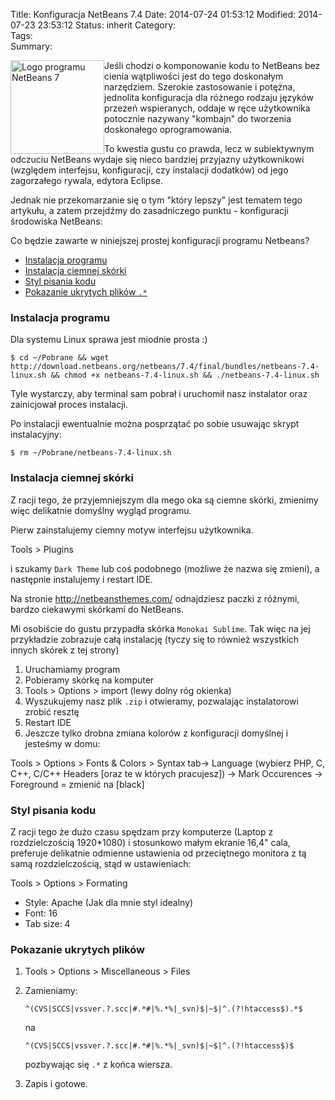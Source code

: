Title:      Konfiguracja NetBeans 7.4
Date:       2014-07-24 01:53:12
Modified:   2014-07-23 23:53:12
Status:     inherit
Category:   
Tags:       
Summary:  


<div style="float: left;">
  <a href="http://blog.egel.pl/konfiguracja-netbeans-7-4/netbeans74-logo/" rel="attachment wp-att-1278"><img src="http://blog.egel.pl/media/netbeans74-logo-150x150.png" alt="Logo programu NetBeans 7" width="150" height="150" class="alignright size-thumbnail wp-image-1278" /></a>
</div>

Jeśli chodzi o komponowanie kodu to NetBeans bez cienia wątpliwości jest do tego doskonałym narzędziem. Szerokie zastosowanie i potężna, jednolita konfiguracja dla różnego rodzaju języków przezeń wspieranych, oddaje w ręce użytkownika potocznie nazywany "kombajn" do tworzenia doskonałego oprogramowania.

To kwestia gustu co prawda, lecz w subiektywnym odczuciu NetBeans wydaje się nieco bardziej przyjazny użytkownikowi (względem interfejsu, konfiguracji, czy instalacji dodatków) od jego zagorzałego rywala, edytora Eclipse.

Jednak nie przekomarzanie się o tym "który lepszy" jest tematem tego artykułu, a zatem przejdźmy do zasadniczego punktu - konfiguracji środowiska NetBeans:

<!--more-->

Co będzie zawarte w niniejszej prostej konfiguracji programu Netbeans?

*   [Instalacja programu][1]
*   [Instalacja ciemnej skórki][2]
*   [Styl pisania kodu][3]
*   [Pokazanie ukrytych plików `.*`][4]

### <a name="instalacja-programu"></a>Instalacja programu

Dla systemu Linux sprawa jest miodnie prosta :)

    $ cd ~/Pobrane && wget http://download.netbeans.org/netbeans/7.4/final/bundles/netbeans-7.4-linux.sh && chmod +x netbeans-7.4-linux.sh && ./netbeans-7.4-linux.sh
    

Tyle wystarczy, aby terminal sam pobrał i uruchomił nasz instalator oraz zainicjował proces instalacji.

Po instalacji ewentualnie można posprzątać po sobie usuwając skrypt instalacyjny:

    $ rm ~/Pobrane/netbeans-7.4-linux.sh
    

### <a name="instalacja-ciemnej-skorki"></a>Instalacja ciemnej skórki

Z racji tego, że przyjemniejszym dla mego oka są ciemne skórki, zmienimy więc delikatnie domyślny wygląd programu.

Pierw zainstalujemy ciemny motyw interfejsu użytkownika.

Tools > Plugins

i szukamy `Dark Theme` lub coś podobnego (możliwe że nazwa się zmieni), a następnie instalujemy i restart IDE.

Na stronie <http://netbeansthemes.com/> odnajdziesz paczki z różnymi, bardzo ciekawymi skórkami do NetBeans.

Mi osobiście do gustu przypadła skórka `Monokai Sublime`. Tak więc na jej przykładzie zobrazuje całą instalację (tyczy się to również wszystkich innych skórek z tej strony)

1.  Uruchamiamy program
2.  Pobieramy skórkę na komputer
3.  Tools > Options > import (lewy dolny róg okienka)
4.  Wyszukujemy nasz plik `.zip` i otwieramy, pozwalając instalatorowi zrobić resztę
5.  Restart IDE
6.  Jeszcze tylko drobna zmiana kolorów z konfiguracji domyślnej i jesteśmy w domu:

Tools > Options > Fonts & Colors > Syntax tab-> Language (wybierz PHP, C, C++, C/C++ Headers [oraz te w których pracujesz]) -> Mark Occurences -> Foreground = zmienić na [black]

### <a name="styl-pisania-kodu"></a>Styl pisania kodu

Z racji tego że dużo czasu spędzam przy komputerze (Laptop z rozdzielczością 1920*1080) i stosunkowo małym ekranie 16,4" cala, preferuje delikatnie odmienne ustawienia od przeciętnego monitora z tą samą rozdzielczością, stąd w ustawieniach:

Tools > Options > Formating

*   Style: Apache (Jak dla mnie styl idealny)
*   Font: 16
*   Tab size: 4

### <a name="pokazanie-ukrytych-plikow"></a>Pokazanie ukrytych plików

1.  Tools > Options > Miscellaneous > Files
2.  Zamieniamy:
    
        ^(CVS|SCCS|vssver.?.scc|#.*#|%.*%|_svn)$|~$|^.(?!htaccess$).*$
        
    
    na
    
        ^(CVS|SCCS|vssver.?.scc|#.*#|%.*%|_svn)$|~$|^.(?!htaccess$)$ 
        
    
    pozbywając się `.*` z końca wiersza.

3.  Zapis i gotowe.

 [1]: #instalacja-programu
 [2]: #instalacja-ciemnej-skorki
 [3]: #styl-pisania-kodu
 [4]: #pokazanie-ukrytych-plikow
